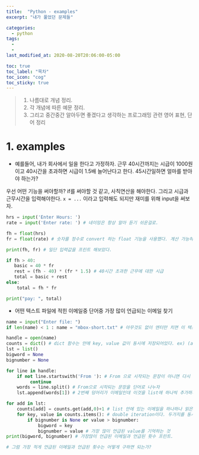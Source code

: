 ```yaml
---
title:  "Python - examples"
excerpt: "내가 풀었던 문제들"

categories:
  - python
tags:
  - 
  - 
last_modified_at: 2020-08-20T20:06:00-05:00

toc: true
toc_label: "목차"
toc_icon: "cog"
toc_sticky: true
---
```


> 1. 나름대로 개념 정리.  
> 2. 각 개념에 따른 예문 정리.  
> 3. 그리고 중간중간 알아두면 좋겠다고 생각하는 프로그래밍 관련 영어 표현, 단어 정리


# 1. examples

- 예를들어, 내가 회사에서 일을 한다고 가정하자. 근무 40시간까지는 시급이 1000원이고 40시간을 초과하면 시급이 1.5배 늘어난다고 한다. 45시간일하면 얼마를 받아야 하는가?  

우선 어떤 기능을 써야할까? if를 써야할 것 같고, 사칙연산을 해야한다. 그리고 시급과 근무시간을 입력해야한다. `x = ...` 이라고 입력해도 되지만 재미를 위해 input을 써보자.

```python
hrs = input('Enter Hours: ')
rate = input('Enter rate: ') # 네이밍은 항상 알아 듣기 쉬운걸로.

fh = float(hrs)
fr = float(rate) # 숫자를 정수로 convert 하는 float 기능을 사용했다. 계산 가능하도록 준비시켰다.

print(fh, fr) # 일단 입력값을 프린트 해보았다.

if fh > 40:
   basic = 40 * fr
   rest = (fh - 40) * (fr * 1.5) # 40시간 초과한 근무에 대한 시급
   total = basic + rest
else:
    total = fh * fr

print("pay: ", total)
```

- 어떤 텍스트 파일에 적힌 이메일중 단어중 가장 많이 언급되는 이메일 찾기

```python    
name = input("Enter file: ")
if len(name) < 1 : name = "mbox-short.txt" # 아무것도 없이 엔터만 치면 이 텍스트파일을 열게끔 함

handle = open(name)
counts = dict() # dict 함수는 안에 key, value 값이 동시에 저장되어있다. ex) (apple:1) 처럼. 참고로, 이 덩어리 하나를 tuple이라고 한다.
lst = list()
bigword = None
bignumber = None

for line in handle:
    if not line.startswith('From '): # From 으로 시작되는 문장이 아니면 다시 찾으라
         continue
    words = line.split() # From으로 시작되는 문장을 단어로 나누자
    lst.append(words[1]) # 2번째 덩어리가 이메일인데 이것을 list에 하나씩 추가하자

for add in lst:
    counts[add] = counts.get(add,0)+1 # list 안에 있는 이메일을 하나하나 읽은 다음 없으면 value 를 dict 에 새로 추가 , 기존에 있으면 그 위에 + 1을 해서 value를 쌓아나감
    for key, value in counts.items(): # double iteration이다. 두가지를 동시에 읽어내려감
        if bignumber is None or value > bignumber:
            bigword = key
            bignumber = value # 가장 많이 언급된 value를 기억하는 것
print(bigword, bignumber) # 가장많이 언급된 이메일과 언급된 횟수 프린트.

# 그럼 가장 적게 언급된 이메일과 언급된 횟수는 어떻게 구하면 되는가?
```

